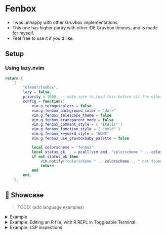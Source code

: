 # Fenbox

- I was unhappy with other Gruvbox implementations.
- This one has higher parity with other IDE Gruvbox themes, and is made for
  myself.
- Feel free to use it if you'd like.

## Setup

### Using lazy.nvim

```lua
return {
    {
        "dfendr/fenbox",
        lazy = false,
        priority = 1000, -- make sure to load this before all the other start plugins
        config = function()
            vim.o.termguicolors = false
            vim.g.fenbox_background_color = "dark"
            vim.g.fenbox_telescope_theme = false
            vim.g.fenbox_transparent_mode = false
            vim.g.fenbox_comment_style = { "italic" }
            vim.g.fenbox_function_style = { "bold" }
            vim.g.fenbox_keyword_style = "NONE"
            vim.g.fenbox_use_gruvboxbaby_palette = false

            local colorscheme = "fenbox"
            local status_ok, _ = pcall(vim.cmd, "colorscheme " .. colorscheme)
            if not status_ok then
                vim.notify("colorscheme " .. colorscheme .. " not found!")
                return
            end
        end,
    },
```

## 🌟 Showcase

> TODO: (add language examples)

<details>
<summary>Example</summary>
  <img width="700" alt="Editor showing commands, in WhichKey popup" src="https://i.imgur.com/44QPgnt.png">
</details>

<details>
<summary>Example: Editing an R file, with R REPL in Toggleable Terminal</summary>
  <img width="700" alt="Example: Editing an R file, with R Repl in Toggleable Terminal, Explorer Tree in Left Panel" src="https://i.imgur.com/PMvsZQJ.png">
</details>

<details>
<summary>Example: LSP inspections</summary>
  <img width="700" alt="Examining the documentation for .iter() in Rust" src="https://i.imgur.com/ZK296f2.png">
</details>
